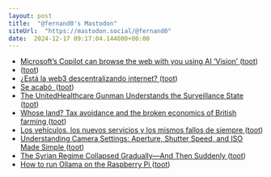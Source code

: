 ```yaml
---
layout: post
title:  "@fernand0's Mastodon"
siteUrl:  "https://mastodon.social/@fernand0"
date:  2024-12-17 09:17:04.144000+00:00
---
```

*  [Microsoft’s Copilot can browse the web with you using AI ‘Vision’ ](https://www.theverge.com/2024/12/5/24313888/microsoft-copilot-vision-testing-website) ([toot](https://mastodon.social/@fernand0/113667409454220307))
*  [ ](https://www.euractiv.com/section/politics/news/portuguese-mayors-urge-spain-to-press-ahead-with-high-speed-rail-works/) ([toot](https://mastodon.social/@fernand0/113666515023270423))
*  [¿Está la web3 descentralizando internet? ](https://www.newtral.es/internet-descentralizada-web3/20220119) ([toot](https://mastodon.social/@fernand0/113665895544500418))
*  [Se acabó  ](https://avecesunafoto.wordpress.com/2024/12/16/se-acabo) ([toot](https://mastodon.social/@fernand0/113663944420876641))
*  [The UnitedHealthcare Gunman Understands the Surveillance State ](https://www.theatlantic.com/ideas/archive/2024/12/unitedhealthcare-ceo-assassination-investigation/680903) ([toot](https://mastodon.social/@fernand0/113663904325320505))
*  [Whose land? Tax avoidance and the broken economics of British farming ](https://yorkshirebylines.co.uk/news/home-affairs/whose-land-tax-avoidance-and-the-broken-economics-of-british-farming) ([toot](https://mastodon.social/@fernand0/113663696097503171))
*  [Los vehículos, los nuevos servicios y los mismos fallos de siempre ](http://fernand0.github.io//ataques-vehiculos-conectados) ([toot](https://mastodon.social/@fernand0/113663528416581991))
*  [Understanding Camera Settings: Aperture, Shutter Speed, and ISO Made Simple ](https://gadgetsinfoworld.wordpress.com/2024/12/09/understanding-camera-settings-aperture-shutter-speed-and-iso-made-simple) ([toot](https://mastodon.social/@fernand0/113663469618659510))
*  [The Syrian Regime Collapsed Gradually—And Then Suddenly ](https://www.theatlantic.com/international/archive/2024/12/sudden-collapse-bashar-assad/680917) ([toot](https://mastodon.social/@fernand0/113663165533567409))
*  [How to run Ollama on the Raspberry Pi ](https://pimylifeup.com/raspberry-pi-ollama) ([toot](https://mastodon.social/@fernand0/113662524693490917))
